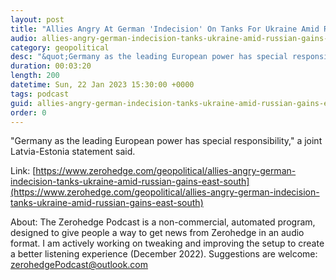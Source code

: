 ```yaml
---
layout: post
title: "Allies Angry At German 'Indecision' On Tanks For Ukraine Amid Russian Gains In East &amp; South"
audio: allies-angry-german-indecision-tanks-ukraine-amid-russian-gains-east-south-0
category: geopolitical
desc: "&quot;Germany as the leading European power has special responsibility,&quot; a joint Latvia-Estonia statement said."
duration: 00:03:20
length: 200
datetime: Sun, 22 Jan 2023 15:30:00 +0000
tags: podcast
guid: allies-angry-german-indecision-tanks-ukraine-amid-russian-gains-east-south-0
order: 0
---
```

&quot;Germany as the leading European power has special responsibility,&quot; a joint Latvia-Estonia statement said.

Link: [https://www.zerohedge.com/geopolitical/allies-angry-german-indecision-tanks-ukraine-amid-russian-gains-east-south](https://www.zerohedge.com/geopolitical/allies-angry-german-indecision-tanks-ukraine-amid-russian-gains-east-south)

About: The Zerohedge Podcast is a non-commercial, automated program, designed to give people a way to get news from Zerohedge in an audio format.  I am actively working on tweaking and improving the setup to create a better listening experience (December 2022).  Suggestions are welcome: [zerohedgePodcast@outlook.com](mailto:zerohedgePodcast@outlook.com)
